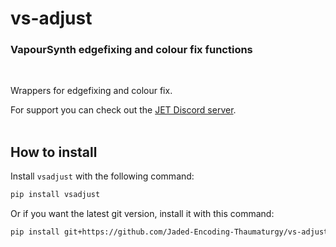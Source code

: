 # vs-adjust

### VapourSynth edgefixing and colour fix functions

<br>

Wrappers for edgefixing and colour fix.

For support you can check out the [JET Discord server](https://discord.gg/XTpc6Fa9eB). <br><br>

## How to install

Install `vsadjust` with the following command:

```sh
pip install vsadjust
```

Or if you want the latest git version, install it with this command:

```sh
pip install git+https://github.com/Jaded-Encoding-Thaumaturgy/vs-adjust.git
```

<br>
